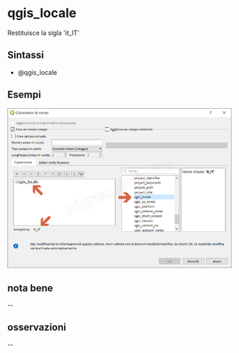 # qgis_locale

Restituisce la sigla 'it_IT'

## Sintassi

* @qgis_locale

## Esempi

![](/img/variabili/qgis_locale/qgis_locale1.png)

## nota bene

--

## osservazioni

--
